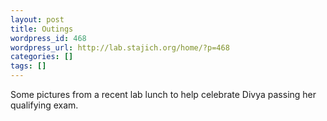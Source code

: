 ```yaml
---
layout: post
title: Outings
wordpress_id: 468
wordpress_url: http://lab.stajich.org/home/?p=468
categories: []
tags: []
---
```

Some pictures from a recent lab lunch to help celebrate Divya passing her qualifying exam.
